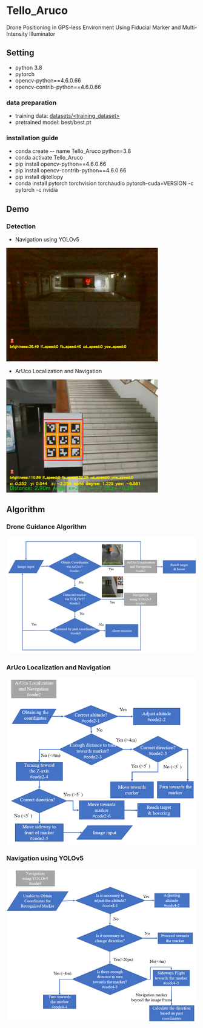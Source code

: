 # Tello_Aruco
Drone Positioning in GPS-less Environment Using Fiducial Marker and Multi-Intensity Illuminator

## Setting
* python 3.8
* pytorch
* opencv-python==4.6.0.66
* opencv-contrib-python==4.6.0.66

### data preparation
* training data: [datasets/<training_dataset>](https://github.com/sgcob187575/ArUcoBeacon)
* pretrained model: best/best.pt
### installation guide
* conda create -- name Tello_Aruco python=3.8
* conda activate Tello_Aruco
* pip install opencv-python==4.6.0.66
* pip install opencv-contrib-python==4.6.0.66
* pip install djitellopy
* conda install pytorch torchvision torchaudio pytorch-cuda=VERSION -c pytorch -c nvidia
## Demo

### Detection
* Navigation using YOLOv5
<img src="img/beacon.png" width="400px">

* ArUco Localization and Navigation
<img src="img/ArUco_board.png" width="400px">

## Algorithm

### Drone Guidance Algorithm
<img src="img/algorithm/Drone_Guidance_Algorithm.png" width="600px">

### ArUco Localization and Navigation
<img src="img/algorithm/ArUco_Localization_and_Navigation.png" width="600px">

### Navigation using YOLOv5
<img src="img/algorithm/Navigation_using_YOLOv5.png" width="600px">
